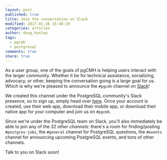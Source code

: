 ```yaml
---
layout: post
published: true
title: Join the conversation on Slack
modified: 2017-01-26 15:48:29
categories: articles
author: doug_hunley
tags:
  - pgcmh
  - postgresql
comments: true
share: true
---
```


As a user group, one of the goals of pgCMH is helping users interact with the larger community. Whether it be for technical assistance, socializing, advocacy, or other, keeping the conversation going is a large goal for us. Which is why we're pleased to announce the `#pgcmh` channel on [Slack](http://slack.com)!

We created this channel under the PostgreSQL community's Slack presence, so to sign up, simply head over [here](https://postgres-slack.herokuapp.com). Once your account is created, use their web app, download their mobile app, or download their native app for your computer and join us on `#pgcmh`.

Since we're under the PostgreSQL team on Slack, you'll also immediately be able to join any of the *32 other channels*: there's a room for finding/posting `#postgres-jobs`, the `#general` channel for PostgreSQL questions, the `#events` channel for announcing upcoming PostgreSQL events, and tons of other channels.

Talk to you on Slack soon!
